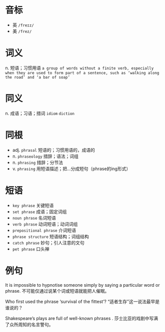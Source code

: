 # 音标

- 英 `/freɪz/`
- 美 `/frez/`

# 词义

n. 短语；习惯用语
`a group of words without a finite verb, especially when they are used to form part of a sentence, such as ‘walking along the road’ and ‘a bar of soap’`

# 同义

n. 成语；习语；措词
`idiom` `diction`

# 同根

- adj. `phrasal` 短语的；习惯用语的，成语的
- n. `phraseology` 措辞；语法；词组
- n. `phrasing` 措辞；分节法
- v. `phrasing` 用短语描述；把…分成短句（phrase的ing形式）

# 短语

- `key phrase` 关键短语
- `set phrase` 成语；固定词组
- `noun phrase` 名词短语
- `verb phrase` 动词短语；动词词组
- `prepositional phrase` 介词短语
- `phrase structure` 短语结构；词组结构
- `catch phrase` 妙句；引人注意的文句
- `pet phrase` 口头禅

# 例句

It is impossible to hypnotise someone simply by saying a particular word or phrase.
不可能仅通过说某个词或短语就能把人催眠。

Who first used the phrase ‘survival of the fittest’?
“适者生存”这一说法最早是谁说的？

Shakespeare’s plays are full of well-known phrases .
莎士比亚的戏剧中写满了众所周知的名言警句。


